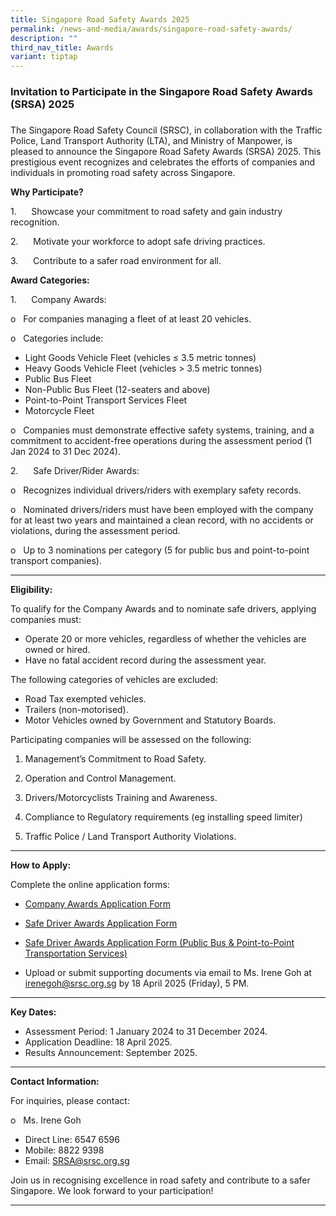 ```yaml
---
title: Singapore Road Safety Awards 2025
permalink: /news-and-media/awards/singapore-road-safety-awards/
description: ""
third_nav_title: Awards
variant: tiptap
---
```

### Invitation to Participate in the Singapore Road Safety Awards (SRSA) 2025
### 

The Singapore Road Safety Council (SRSC), in collaboration with the Traffic Police, Land Transport Authority (LTA), and Ministry of Manpower, is pleased to announce the Singapore Road Safety Awards (SRSA) 2025. This prestigious event recognizes and celebrates the efforts of companies and individuals in promoting road safety across Singapore.

**Why Participate?**

1.      Showcase your commitment to road safety and gain industry recognition.

2.      Motivate your workforce to adopt safe driving practices.

3.      Contribute to a safer road environment for all.

**Award Categories:**

1.      Company Awards:

o   For companies managing a fleet of at least 20 vehicles.

o   Categories include:

* Light Goods Vehicle Fleet (vehicles ≤ 3.5 metric tonnes)
* Heavy Goods Vehicle Fleet (vehicles > 3.5 metric tonnes)
* Public Bus Fleet
* Non-Public Bus Fleet (12-seaters and above)
* Point-to-Point Transport Services Fleet
* Motorcycle Fleet

o   Companies must demonstrate effective safety systems, training, and a commitment to accident-free operations during the assessment period (1 Jan 2024 to 31 Dec 2024).

2.      Safe Driver/Rider Awards:

o   Recognizes individual drivers/riders with exemplary safety records.

o   Nominated drivers/riders must have been employed with the company for at least two years and maintained a clean record, with no accidents or violations, during the assessment period. 

o   Up to 3 nominations per category (5 for public bus and point-to-point transport companies).

* * *

**Eligibility:**

To qualify for the Company Awards and to nominate safe drivers, applying companies must:

*   Operate 20 or more vehicles, regardless of whether the vehicles are owned or hired.
*   Have no fatal accident record during the assessment year.

The following categories of vehicles are excluded:

*   Road Tax exempted vehicles.
*   Trailers (non-motorised).
*   Motor Vehicles owned by Government and Statutory Boards.

Participating companies will be assessed on the following:

1.  Management’s Commitment to Road Safety.
2.  Operation and Control Management.
3.  Drivers/Motorcyclists Training and Awareness.
4.  Compliance to Regulatory requirements (eg installing speed limiter)

5.  Traffic Police / Land Transport Authority Violations.

* * *

**How to Apply:**

Complete the online application forms:

*   [Company Awards Application Form](https://forms.gle/LvBDYiEKfTLsqNy7A)
*   [Safe Driver Awards Application Form](https://forms.gle/xi3STSgDB332sW5D7)
*   [Safe Driver Awards Application Form (Public Bus & Point-to-Point Transportation Services)](https://forms.gle/H8z1VfPgSbMRbFmp9)

*   Upload or submit supporting documents via email to Ms. Irene Goh at irenegoh@srsc.org.sg by 18 April 2025 (Friday), 5 PM.

* * *

**Key Dates:**

*   Assessment Period: 1 January 2024 to 31 December 2024.
*   Application Deadline: 18 April 2025.
*   Results Announcement: September 2025.
* * *

**Contact Information:**

For inquiries, please contact:

o   Ms. Irene Goh

* Direct Line: 6547 6596
* Mobile: 8822 9398
* Email: SRSA@srsc.org.sg

Join us in recognising excellence in road safety and contribute to a safer Singapore. We look forward to your participation!

* * *